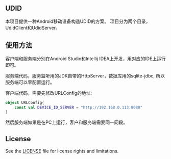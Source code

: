 ## UDID

本项目提供一种Android移动设备构造UDID的方案。
项目分为两个目录，UdidClient和UdidServer。

## 使用方法

客户端和服务端分别在Android Studio和Intellij IDEA上开发，用对应的IDE上运行即可。

服务端代码，服务监听用的JDK自带的HttpServer，数据库用的sqlite-jdbc, 所以服务端可以零配置运行。

客户端代码，需要先修改URLConfig的地址:

```kotlin
object URLConfig{
    const val DEVICE_ID_SERVER = "http://192.168.0.113:8080"
}
```

然后服务端如果是在PC上运行，客户和服务端需要同一网段。


## License
See the [LICENSE](LICENSE.md) file for license rights and limitations.